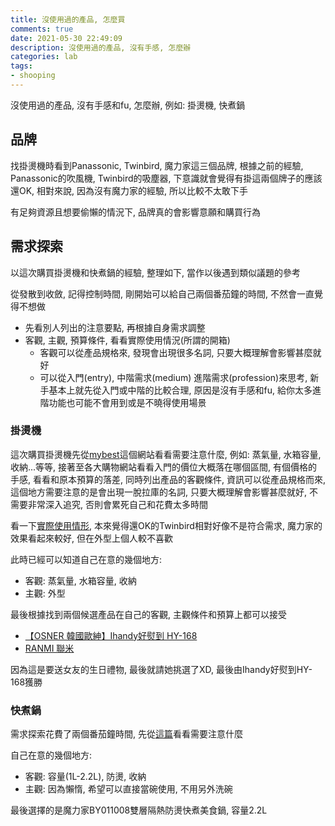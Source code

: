 ```yaml
---
title: 沒使用過的產品, 怎麼買
comments: true
date: 2021-05-30 22:49:09
description: 沒使用過的產品, 沒有手感, 怎麼辦
categories: lab
tags:
- shooping
---
```


沒使用過的產品, 沒有手感和fu, 怎麼辦, 例如: 掛燙機, 快煮鍋


## 品牌
找掛燙機時看到Panassonic, Twinbird, 魔力家這三個品牌, 根據之前的經驗, Panassonic的吹風機, Twinbird的吸塵器, 下意識就會覺得有掛這兩個牌子的應該還OK, 相對來說, 因為沒有魔力家的經驗, 所以比較不太敢下手

有足夠資源且想要偷懶的情況下, 品牌真的會影響意願和購買行為

## 需求探索
以這次購買掛燙機和快煮鍋的經驗, 整理如下, 當作以後遇到類似議題的參考

從發散到收斂, 記得控制時間, 剛開始可以給自己兩個番茄鐘的時間, 不然會一直覺得不想做

- 先看別人列出的注意要點, 再根據自身需求調整
- 客觀, 主觀, 預算條件, 看看實際使用情況(所謂的開箱)
    - 客觀可以從產品規格來, 發現會出現很多名詞, 只要大概理解會影響甚麼就好
    - 可以從入門(entry), 中階需求(medium) 進階需求(profession)來思考, 新手基本上就先從入門或中階的比較合理, 原因是沒有手感和fu, 給你太多進階功能也可能不會用到或是不曉得使用場景

### 掛燙機
這次購買掛燙機先從[mybest](https://my-best.tw/7208/)這個網站看看需要注意什麼, 例如: 蒸氣量, 水箱容量, 收納...等等, 接著至各大購物網站看看入門的價位大概落在哪個區間, 有個價格的手感, 看看和原本預算的落差, 同時列出產品的客觀條件, 資訊可以從產品規格而來, 這個地方需要注意的是會出現一脫拉庫的名詞, 只要大概理解會影響甚麼就好, 不需要非常深入追究, 否則會累死自己和花費太多時間

看一下[實際使用情形](https://www.youtube.com/watch?v=-cQ_JgLS2Ak), 本來覺得還OK的Twinbird相對好像不是符合需求, 魔力家的效果看起來較好, 但在外型上個人較不喜歡

此時已經可以知道自己在意的幾個地方:
- 客觀: 蒸氣量, 水箱容量, 收納
- 主觀: 外型

最後根據找到兩個候選產品在自己的客觀, 主觀條件和預算上都可以接受
- [【OSNER 韓國歐紳】Ihandy好熨到 HY-168](https://www.dcard.tw/f/house/p/235805583)
- [RANMI 聯米](https://mamibuy.com.tw/talk/article/165012)

因為這是要送女友的生日禮物, 最後就請她挑選了XD, 最後由Ihandy好熨到HY-168獲勝

### 快煮鍋
需求探索花費了兩個番茄鐘時間, 先從[這篇](https://singleseatwhat.com/multi-functional-mini-quick-cooker-introduce/)看看需要注意什麼

自己在意的幾個地方:
- 客觀: 容量(1L-2.2L), 防燙, 收納
- 主觀: 因為懶惰, 希望可以直接當碗使用, 不用另外洗碗

最後選擇的是魔力家BY011008雙層隔熱防燙快煮美食鍋, 容量2.2L
